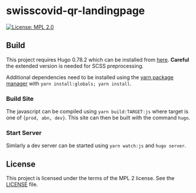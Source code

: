 # swisscovid-qr-landingpage

[![License: MPL 2.0](https://img.shields.io/badge/License-MPL%202.0-brightgreen.svg)](https://github.com/SwissCovid/swisscovid-qr-landingpage/blob/master/LICENSE)

## Build

This project requires Hugo 0.78.2 which can be installed from [here](https://gohugo.io/getting-started/installing). **Careful** the extended version is needed for SCSS preprocessing.

Additional dependencies need to be installed using the [yarn package manager](https://yarnpkg.com/) with `yarn install:globals; yarn install`.

### Build Site

The javascript can be compiled using `yarn build:TARGET:js` where target is one of `{prod, abn, dev}`. This site can then be built with the command `hugo`.

### Start Server

Simlarly a dev server can be started using `yarn watch:js` and `hugo server`.

## License

This project is licensed under the terms of the MPL 2 license. See the [LICENSE](LICENSE) file.
